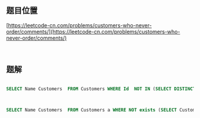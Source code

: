 ## 题目位置

[https://leetcode-cn.com/problems/customers-who-never-order/comments/](https://leetcode-cn.com/problems/customers-who-never-order/comments/)

<br/>

## 题解

```sql

SELECT Name Customers  FROM Customers WHERE Id  NOT IN (SELECT DISTINCT(CustomerId) FROM Orders)



SELECT Name Customers  FROM Customers a WHERE NOT exists (SELECT CustomerId FROM Orders b WHERE a.Id = b.CustomerId)

```
